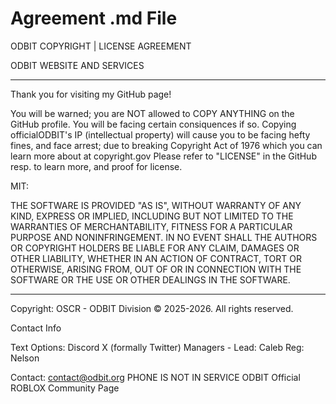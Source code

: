# Agreement .md File


ODBIT COPYRIGHT | LICENSE AGREEMENT

ODBIT WEBSITE AND SERVICES

------------------------------------------------------------------------------------------------

Thank you for visiting my GitHub page!

You will be warned; you are NOT allowed to COPY ANYTHING on the GitHub profile.
You will be facing certain consiquences if so.
Copying officialODBIT's IP (intellectual property) will cause you to be facing hefty fines,
and face arrest; due to breaking Copyright Act of 1976 which you can learn more about at copyright.gov
Please refer to "LICENSE" in the GitHub resp. to learn more, and proof for license.

MIT:

THE SOFTWARE IS PROVIDED "AS IS", WITHOUT WARRANTY OF ANY KIND, EXPRESS OR
IMPLIED, INCLUDING BUT NOT LIMITED TO THE WARRANTIES OF MERCHANTABILITY,
FITNESS FOR A PARTICULAR PURPOSE AND NONINFRINGEMENT. IN NO EVENT SHALL THE
AUTHORS OR COPYRIGHT HOLDERS BE LIABLE FOR ANY CLAIM, DAMAGES OR OTHER
LIABILITY, WHETHER IN AN ACTION OF CONTRACT, TORT OR OTHERWISE, ARISING FROM,
OUT OF OR IN CONNECTION WITH THE SOFTWARE OR THE USE OR OTHER DEALINGS IN THE
SOFTWARE.

------------------------------------------------------------------------------------------------

Copyright: OSCR - ODBIT Division © 2025-2026. All rights reserved.

Contact Info

Text Options:
Discord
X (formally Twitter)
Managers - Lead: Caleb Reg: Nelson

Contact:
contact@odbit.org
PHONE IS NOT IN SERVICE
ODBIT Official ROBLOX Community Page

